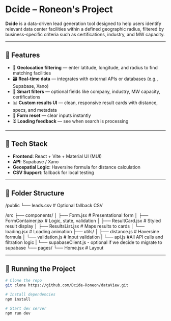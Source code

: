 # Dcide – Roneon's Project

**Dcide** is a data-driven lead generation tool designed to help users identify relevant data center facilities within a defined geographic radius, filtered by business-specific criteria such as certifications, industry, and MW capacity.

---

## 🔧 Features

- 📍 **Geolocation filtering** — enter latitude, longitude, and radius to find matching facilities
- 🗃️ **Real-time data** — integrates with external APIs or databases (e.g., Supabase, Xano)
- 🧠 **Smart filters** — optional fields like company, industry, MW capacity, certifications
- 📊 **Custom results UI** — clean, responsive result cards with distance, specs, and metadata
- 🔄 **Form reset** — clear inputs instantly
- ⏳ **Loading feedback** — see when search is processing

---

## 🚀 Tech Stack

- **Frontend**: React + Vite + Material UI (MUI)
- **API**: Supabase / Xano
- **Geospatial Logic**: Haversine formula for distance calculation
- **CSV Support**: fallback for local testing

---

## 📁 Folder Structure

/public
└── leads.csv # Optional fallback CSV

/src
├── components/
│ ├── Form.jsx # Presentational form
│ ├── FormContainer.jsx # Logic, state, validation
│ ├── ResultCard.jsx # Styled result display
│ ├── ResultsList.jsx # Maps results to cards
│ └── loading.jsx # Loading animation
├── utils/
│ ├── distance.js # Haversine formula
│ └── validation.js # Input validation
| └── api.js #All API calls and filtration logic
| └── supabaseClient.js - optional if we decide to migrate to supabase
└── pages/
└── Home.jsx # Layout


---

## 🧪 Running the Project

```bash
# Clone the repo
git clone https://github.com/Dcide-Roneon/dataView.git

# Install dependencies
npm install

# Start dev server
npm run dev
